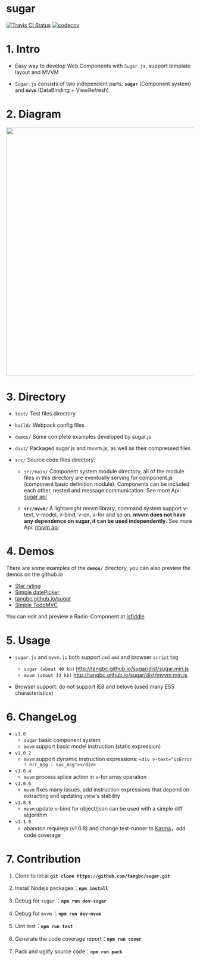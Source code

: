 # sugar

[![Travis CI Status](https://travis-ci.org/tangbc/sugar.svg?branch=master)](https://travis-ci.org/tangbc/sugar)
[![codecov](https://codecov.io/gh/tangbc/sugar/branch/master/graph/badge.svg)](https://codecov.io/gh/tangbc/sugar)


# 1. Intro

* Easy way to develop Web Components with `Sugar.js`, support template layout and MVVM

* `Sugar.js` consists of two independent parts: **`sugar`** (Component system) and **`mvvm`** (DataBinding + ViewRefresh)


# 2. Diagram

<img src="http://7xodrz.com1.z0.glb.clouddn.com/sugar-constructor-en" width="666">


# 3. Directory

* `test/` Test files directory

* `build/` Webpack config files

* `demos/` Some complete examples developed by sugar.js

* `dist/` Packaged sugar.js and mvvm.js, as well as their compressed files

* `src/` Source code files directory:

	* `src/main/` Component system module directory, all of the module files in this directory are eventually serving for component.js (component basic definition module). Components can be included each other, nested and message communication. See more Api: [sugar api](http://tangbc.github.io/sugar/sugar.html)

	* **`src/mvvm/`** A lightweight mvvm library, command system support v-text, v-model, v-bind, v-on, v-for and so on. **mvvm does not have any dependence on sugar, it can be used independently**. See more Api: [mvvm api](http://tangbc.github.io/sugar/mvvm.html)


# 4. Demos

There are some examples of the **`demos/`** directory, you can also preview the demos on the github.io

* [Star rating](http://tangbc.github.io/sugar/demos/star)
* [Simple datePicker](http://tangbc.github.io/sugar/demos/date)
* [tangbc.github.io/sugar](http://tangbc.github.io/sugar)
* [Simple TodoMVC](http://tangbc.github.io/sugar/demos/todoMVC)

You can edit and preview a Radio-Component at [jsfiddle](https://jsfiddle.net/tangbc/may7jzb4/6/)


# 5. Usage

* `sugar.js` and `mvvm.js` both support `cmd` `amd` and browser `script` tag
	* `sugar (about 40 kb)` http://tangbc.github.io/sugar/dist/sugar.min.js
	* `mvvm (about 32 kb)` http://tangbc.github.io/sugar/dist/mvvm.min.js

* Browser support: do not support IE8 and belove (used many ES5 characteristics)


# 6. ChangeLog

* `v1.0`
	* `sugar` basic component system
	* `mvvm` support basic model instruction (static expression)
* `v1.0.2`
	* `mvvm` support dynamic instruction expressions: `<div v-text="isError ? err_msg : suc_msg"></div>`
* `v1.0.4`
	* `mvvm` process splice action in v-for array operation
* `v1.0.6`
	* `mvvm` fixes many issues, add instruction expressions that depend on extracting and updating view's stability
* `v1.0.8`
	* `mvvm` update v-bind for object/json can be used with a simple diff algorithm
* `v1.1.0`
	* abandon requirejs (v1.0.8) and change test-runner to [Karma](https://github.com/karma-runner/karma)，add code coverage


# 7. Contribution

1. Clone to local **`git clone https://github.com/tangbc/sugar.git`**

2. Install Nodejs packages：**`npm install`**

3. Debug for `sugar` ：**`npm run dev-sugar`**

4. Debug for `mvvm` ：**`npm run dev-mvvm`**

5. Uint test：**`npm run test`**

6. Generate the code coverage report：**`npm run cover`**

7. Pack and uglify source code：**`npm run pack`**
